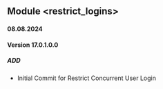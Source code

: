 ## Module <restrict_logins>
#### 08.08.2024
#### Version 17.0.1.0.0
##### ADD
- Initial Commit for Restrict Concurrent User Login
